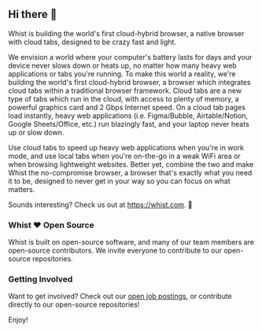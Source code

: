 ## Hi there 👋

Whist is building the world's first cloud-hybrid browser, a native browser with cloud tabs, designed to be crazy fast and light. 

We envision a world where your computer's battery lasts for days and your device never slows down or heats up, no matter how many heavy web applications or tabs you're running. To make this world a reality, we're building the world's first cloud-hybrid browser, a browser which integrates cloud tabs within a traditional browser framework. Cloud tabs are a new type of tabs which run in the cloud, with access to plenty of memory, a powerful graphics card and 2 Gbps Internet speed. On a cloud tab pages load instantly, heavy web applications (i.e. Figma/Bubble, Airtable/Notion, Google Sheets/Office, etc.) run blazingly fast, and your laptop never heats up or slow down. 

Use cloud tabs to speed up heavy web applications when you're in work mode, and use local tabs when you're on-the-go in a weak WiFi area or when browsing lightweight websites. Better yet, combine the two and make Whist the no-compromise browser, a browser that's exactly what you need it to be, designed to never get in your way so you can focus on what matters.

Sounds interesting? Check us out at https://whist.com. 🎉

### Whist ❤️ Open Source

Whist is built on open-source software, and many of our team members are open-source contributors. We invite everyone to contribute to our 
open-source repositories.

### Getting Involved

Want to get involved? Check out our [open job postings](https://whisthq.notion.site/Whist-Job-Board-a39b64712f094c7785f588053fc283a9), or 
contribute directly to our open-source repositories!

Enjoy!
